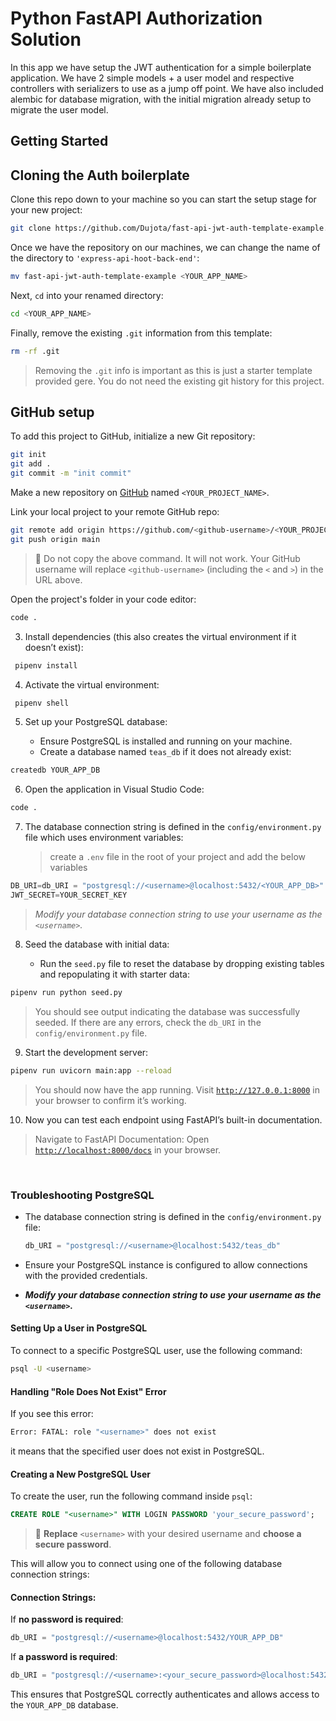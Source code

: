 # Python FastAPI Authorization Solution
In this app we have setup the JWT authentication for a simple boilerplate application. We have 2 simple models + a user model and respective controllers with serializers to use as a jump off point. We have also included alembic for database migration, with the initial migration already setup to migrate the user model.

## Getting Started

## Cloning the Auth boilerplate

Clone this repo down to your machine so you can start the setup stage for your new project: 

```bash
git clone https://github.com/Dujota/fast-api-jwt-auth-template-example.git
```

Once we have the repository on our machines, we can change the name of the directory to `'express-api-hoot-back-end'`:

```bash
mv fast-api-jwt-auth-template-example <YOUR_APP_NAME>
```

Next, `cd` into your renamed directory:

```bash
cd <YOUR_APP_NAME>
```

Finally, remove the existing `.git` information from this template:

```bash
rm -rf .git
```

> Removing the `.git` info is important as this is just a starter template provided gere. You do not need the existing git history for this project.

## GitHub setup

To add this project to GitHub, initialize a new Git repository:

```bash
git init
git add .
git commit -m "init commit"
```

Make a new repository on [GitHub](https://github.com/) named `<YOUR_PROJECT_NAME>`.

Link your local project to your remote GitHub repo:

```bash
git remote add origin https://github.com/<github-username>/<YOUR_PROJECT_NAME>.git
git push origin main
```

> 🚨 Do not copy the above command. It will not work. Your GitHub username will replace `<github-username>` (including the `<` and `>`) in the URL above.

Open the project's folder in your code editor:

```bash
code .
```

3. Install dependencies (this also creates the virtual environment if it doesn’t exist):

```sh
 pipenv install
```

4. Activate the virtual environment:

```sh
 pipenv shell
```

5. Set up your PostgreSQL database:

   - Ensure PostgreSQL is installed and running on your machine.
   - Create a database named `teas_db` if it does not already exist:

```bash
createdb YOUR_APP_DB
```

6. Open the application in Visual Studio Code:

```bash
code .
```

7. The database connection string is defined in the `config/environment.py` file which uses environment variables:
   > create a `.env` file in the root of your project and add the below variables

```python
DB_URI=db_URI = "postgresql://<username>@localhost:5432/<YOUR_APP_DB>"
JWT_SECRET=YOUR_SECRET_KEY
```

> _Modify your database connection string to use your username as the `<username>`._

8. Seed the database with initial data:

   - Run the `seed.py` file to reset the database by dropping existing tables and repopulating it with starter data:

```bash
pipenv run python seed.py
```

> You should see output indicating the database was successfully seeded. If there are any errors, check the `db_URI` in the `config/environment.py` file.

9. Start the development server:

```bash
pipenv run uvicorn main:app --reload
```

> You should now have the app running. Visit [`http://127.0.0.1:8000`](http://127.0.0.1:8000) in your browser to confirm it’s working.

10. Now you can test each endpoint using FastAPI’s built-in documentation.

> Navigate to FastAPI Documentation: Open [`http://localhost:8000/docs`](http://localhost:8000/docs) in your browser.

<br>

### Troubleshooting PostgreSQL

- The database connection string is defined in the `config/environment.py` file:

  ```python
  db_URI = "postgresql://<username>@localhost:5432/teas_db"
  ```

- Ensure your PostgreSQL instance is configured to allow connections with the provided credentials.
- **_Modify your database connection string to use your username as the `<username>`._**

#### Setting Up a User in PostgreSQL

To connect to a specific PostgreSQL user, use the following command:

```sh
psql -U <username>
```

#### Handling "Role Does Not Exist" Error

If you see this error:

```sh
Error: FATAL: role "<username>" does not exist
```

it means that the specified user does not exist in PostgreSQL.

#### Creating a New PostgreSQL User

To create the user, run the following command inside `psql`:

```sql
CREATE ROLE "<username>" WITH LOGIN PASSWORD 'your_secure_password';
```

> 🔹 **Replace** `<username>` with your desired username and **choose a secure password**.

This will allow you to connect using one of the following database connection strings:

#### Connection Strings:

If **no password is required**:

```python
db_URI = "postgresql://<username>@localhost:5432/YOUR_APP_DB"
```

If **a password is required**:

```python
db_URI = "postgresql://<username>:<your_secure_password>@localhost:5432/YOUR_APP_DB"
```

This ensures that PostgreSQL correctly authenticates and allows access to the `YOUR_APP_DB` database.
